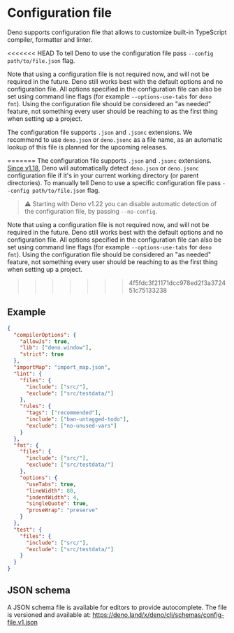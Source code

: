 # Configuration file

Deno supports configuration file that allows to customize built-in TypeScript compiler, formatter and linter.

<<<<<<< HEAD
To tell Deno to use the configuration file pass `--config path/to/file.json` flag.

Note that using a configuration file is not required now, and will not be required in the future. Deno still works best
with the default options and no configuration file. All options specified in the configuration file can also be set
using command line flags (for example `--options-use-tabs` for `deno fmt`). Using the configuration file should be
considered an "as needed" feature, not something every user should be reaching to as the first thing when setting up a
project.

The configuration file supports `.json` and `.jsonc` extensions. We recommend to use `deno.json` or `deno.jsonc` as a
file name, as an automatic lookup of this file is planned for the upcoming releases.

=======
The configuration file supports `.json` and `.jsonc` extensions.
[Since v1.18](https://deno.com/blog/v1.18#auto-discovery-of-the-config-file),
Deno will automatically detect `deno.json` or `deno.jsonc` configuration file if
it's in your current working directory (or parent directories). To manually tell
Deno to use a specific configuration file pass `--config path/to/file.json`
flag.

> ⚠️ Starting with Deno v1.22 you can disable automatic detection of the
> configuration file, by passing `--no-config`.

Note that using a configuration file is not required now, and will not be
required in the future. Deno still works best with the default options and no
configuration file. All options specified in the configuration file can also be
set using command line flags (for example `--options-use-tabs` for `deno fmt`).
Using the configuration file should be considered an "as needed" feature, not
something every user should be reaching to as the first thing when setting up a
project.

>>>>>>> 4f5fdc3f21171dcc978ed2f3a372451c75133238
## Example

```json
{
  "compilerOptions": {
    "allowJs": true,
    "lib": ["deno.window"],
    "strict": true
  },
  "importMap": "import_map.json",
  "lint": {
    "files": {
      "include": ["src/"],
      "exclude": ["src/testdata/"]
    },
    "rules": {
      "tags": ["recommended"],
      "include": ["ban-untagged-todo"],
      "exclude": ["no-unused-vars"]
    }
  },
  "fmt": {
    "files": {
      "include": ["src/"],
      "exclude": ["src/testdata/"]
    },
    "options": {
      "useTabs": true,
      "lineWidth": 80,
      "indentWidth": 4,
      "singleQuote": true,
      "proseWrap": "preserve"
    }
  },
  "test": {
    "files": {
      "include": ["src/"],
      "exclude": ["src/testdata/"]
    }
  }
}
```

## JSON schema

A JSON schema file is available for editors to provide autocomplete. The file is versioned and available at:
https://deno.land/x/deno/cli/schemas/config-file.v1.json
